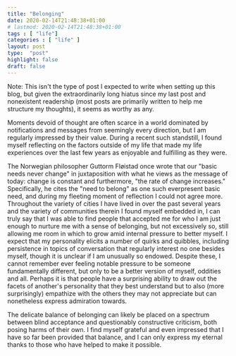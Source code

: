 ```yaml
---
title: "Belonging"
date: 2020-02-14T21:48:38+01:00
# lastmod: 2020-02-14T21:48:38+01:00
tags : [ "life"]
categories : [ "life" ]
layout: post
type:  "post"
highlight: false
draft: false
---
```


Note: This isn't the type of post I expected to write when setting up this blog, but given the extraordinarily long hiatus since my last post and nonexistent readership (most posts are primarily written to help me structure my thoughts), it seems as worthy as any.

Moments devoid of thought are often scarce in a world dominated by notifications and messages from seemingly every direction, but I am regularly impressed by their value. During a recent such standstill, I found myself reflecting on the factors outside of my life that made my life experiences over the last few years as enjoyable and fulfilling as they were.

The Norwegian philosopher Guttorm Fløistad once wrote that our "basic needs never change" in juxtaposition with what he views as the message of today: change is constant and furthermore, "the rate of change increases." Specifically, he cites the "need to belong" as one such everpresent basic need, and during my fleeting moment of reflection I could not agree more. Throughout the variety of cities I have lived in over the past several years and the variety of communities therein I found myself embedded in, I can truly say that I was able to find people that accepted me for who I am just enough to nurture me with a sense of belonging, but not excessively so, still allowing me room in which to grow amid internal pressure to better myself. I expect that my personality elicits a number of quirks and quibbles, including persistence in topics of conversation that regularly interest no one besides myself, though it is unclear if I am unusually so endowed. Despite these, I cannot remember ever feeling notable pressure to be someone fundamentally different, but only to be a better version of myself, oddities and all. Perhaps it is that people have a surprising ability to draw out the facets of another's personality that they best understand but to also (more surprisingly) empathize with the others they may not appreciate but can nonetheless express admiration towards.

The delicate balance of belonging can likely be placed on a spectrum between blind acceptance and questionably constructive criticism, both posing harms of their own. I find myself grateful and even impressed that I have so far been provided that balance, and I can only express my eternal thanks to those who have helped to make it possible.
